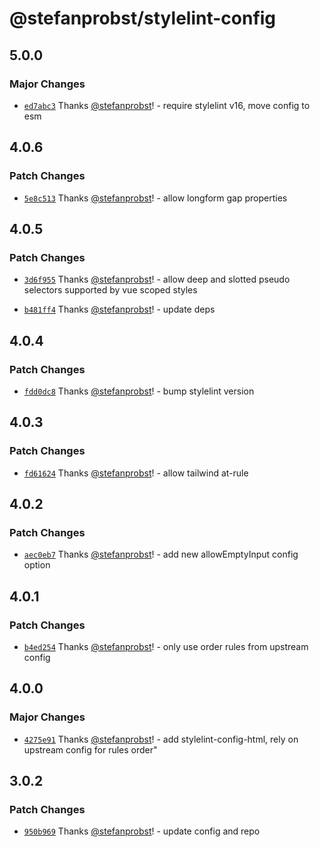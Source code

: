 # @stefanprobst/stylelint-config

## 5.0.0

### Major Changes

- [`ed7abc3`](https://github.com/stefanprobst/stylelint-config/commit/ed7abc3c8a379bcfeec9371468565b1aed99d4da)
  Thanks [@stefanprobst](https://github.com/stefanprobst)! - require stylelint v16, move config to
  esm

## 4.0.6

### Patch Changes

- [`5e8c513`](https://github.com/stefanprobst/stylelint-config/commit/5e8c51374ef88ddbec9c274d066b7c0664ecbc99)
  Thanks [@stefanprobst](https://github.com/stefanprobst)! - allow longform gap properties

## 4.0.5

### Patch Changes

- [`3d6f955`](https://github.com/stefanprobst/stylelint-config/commit/3d6f955633f46b4c38124e98b6d5ddf110550bd8)
  Thanks [@stefanprobst](https://github.com/stefanprobst)! - allow deep and slotted pseudo selectors
  supported by vue scoped styles

- [`b481ff4`](https://github.com/stefanprobst/stylelint-config/commit/b481ff4c1b9ea2621bd681445e7302a6e8a9582f)
  Thanks [@stefanprobst](https://github.com/stefanprobst)! - update deps

## 4.0.4

### Patch Changes

- [`fdd0dc8`](https://github.com/stefanprobst/stylelint-config/commit/fdd0dc85b3c21351b2b825e10cfb98069a2e9ab0)
  Thanks [@stefanprobst](https://github.com/stefanprobst)! - bump stylelint version

## 4.0.3

### Patch Changes

- [`fd61624`](https://github.com/stefanprobst/stylelint-config/commit/fd61624c5fc0226e63d19eb129549824057cf00d)
  Thanks [@stefanprobst](https://github.com/stefanprobst)! - allow tailwind at-rule

## 4.0.2

### Patch Changes

- [`aec0eb7`](https://github.com/stefanprobst/stylelint-config/commit/aec0eb7485d1cf939ff2f95c9e6db7436bfae2d9)
  Thanks [@stefanprobst](https://github.com/stefanprobst)! - add new allowEmptyInput config option

## 4.0.1

### Patch Changes

- [`b4ed254`](https://github.com/stefanprobst/stylelint-config/commit/b4ed2541cf14c3ab26399dda8196ba6d4b184b05)
  Thanks [@stefanprobst](https://github.com/stefanprobst)! - only use order rules from upstream
  config

## 4.0.0

### Major Changes

- [`4275e91`](https://github.com/stefanprobst/stylelint-config/commit/4275e91969ab24595cf46f9a2452650d95edbbc3)
  Thanks [@stefanprobst](https://github.com/stefanprobst)! - add stylelint-config-html, rely on
  upstream config for rules order"

## 3.0.2

### Patch Changes

- [`950b969`](https://github.com/stefanprobst/stylelint-config/commit/950b969100408d102e74d3ee770e44d5b2d76b78)
  Thanks [@stefanprobst](https://github.com/stefanprobst)! - update config and repo
